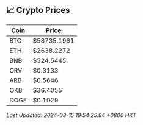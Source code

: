 ## 📈 Crypto Prices

| Coin | Price |
| ---- | ----- |
| BTC | $58735.1961 |
| ETH | $2638.2272 |
| BNB | $524.5445 |
| CRV | $0.3133 |
| ARB | $0.5646 |
| OKB | $36.4055 |
| DOGE | $0.1029 |

_Last Updated: 2024-08-15 19:54:25.94 +0800 HKT_